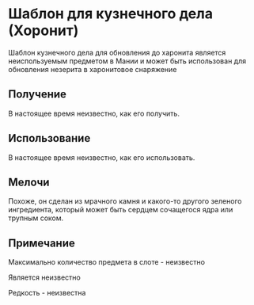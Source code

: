 # Шаблон для кузнечного дела (Хоронит)

Шаблон кузнечного дела для обновления до харонита является неиспользуемым предметом в Мании и может быть использован для обновления незерита в харонитовое снаряжение

## Получение

В настоящее время неизвестно, как его получить.

## Использование

В настоящее время неизвестно, как его использовать.

## Мелочи

Похоже, он сделан из мрачного камня и какого-то другого зеленого ингредиента, который может быть сердцем сочащегося ядра или трупным соком.

## Примечание&#x20;

Максимально количество предмета в слоте - неизвестно

Является неизвестно

Редкость - неизвестна
